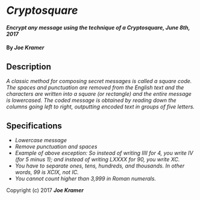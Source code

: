 # _Cryptosquare_

#### _Encrypt any message using the technique of a Cryptosquare, June 8th, 2017_

#### By _**Joe Kramer**_

## Description

_A classic method for composing secret messages is called a square code. The spaces and punctuation are removed from the English text and the characters are written into a square (or rectangle) and the entire message is lowercased. The coded message is obtained by reading down the columns going left to right, outputting encoded text in groups of five letters._

## Specifications

* _Lowercase message_
* _Remove punctuation and spaces_
* _Example of above exception: So instead of writing IIII for 4, you write IV (for 5 minus 1); and instead of writing LXXXX for 90, you write XC._
* _You have to separate ones, tens, hundreds, and thousands. In other words, 99 is XCIX, not IC._
* _You cannot count higher than 3,999 in Roman numerals._

Copyright (c) 2017 **_Joe Kramer_**
